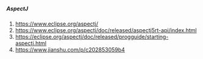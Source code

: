 ##### AspectJ
1. https://www.eclipse.org/aspectj/
2. https://www.eclipse.org/aspectj/doc/released/aspectj5rt-api/index.html
3. https://eclipse.org/aspectj/doc/released/progguide/starting-aspectj.html
4. https://www.jianshu.com/p/c202853059b4
